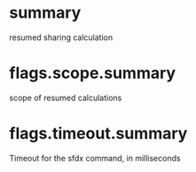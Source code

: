 # summary

resumed sharing calculation

# flags.scope.summary

scope of resumed calculations

# flags.timeout.summary

Timeout for the sfdx command, in milliseconds
